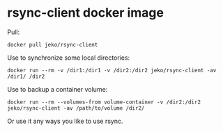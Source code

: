 # rsync-client docker image

Pull:

    docker pull jeko/rsync-client

Use to synchronize some local directories:

    docker run --rm -v /dir1:/dir1 -v /dir2:/dir2 jeko/rsync-client -av /dir1/ /dir2

Use to backup a container volume:

    docker run --rm --volumes-from volume-container -v /dir2:/dir2 jeko/rsync-client -av /path/to/volume /dir2/

Or use it any ways you like to use rsync.

